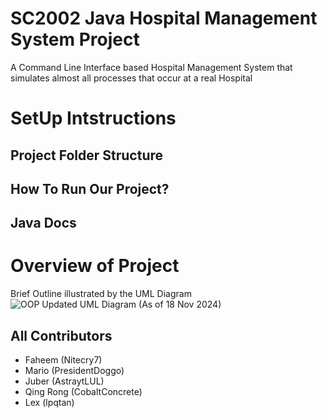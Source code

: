 # SC2002 Java Hospital Management System Project
A Command Line Interface based Hospital Management System that simulates almost all processes that occur at a real Hospital

# SetUp Intstructions
## Project Folder Structure

## How To Run Our Project?

## Java Docs

# Overview of Project
Brief Outline illustrated by the UML Diagram
![OOP Updated UML Diagram (As of 18 Nov 2024)](https://github.com/user-attachments/assets/a96bb4eb-e2e9-429d-accc-d545f5b8bf5e)


## All Contributors
* Faheem (Nitecry7)
* Mario (PresidentDoggo)
* Juber (AstraytLUL)
* Qing Rong (CobaltConcrete)
* Lex (lpqtan)
